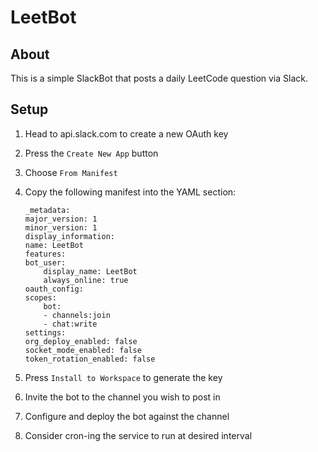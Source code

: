 # LeetBot

## About
This is a simple SlackBot that posts a daily LeetCode question via Slack. 

## Setup
1. Head to api.slack.com to create a new OAuth key
2. Press the `Create New App` button
3. Choose `From Manifest` 
4. Copy the following manifest into the YAML section:

    ```
    _metadata:
    major_version: 1
    minor_version: 1
    display_information:
    name: LeetBot
    features:
    bot_user:
        display_name: LeetBot
        always_online: true
    oauth_config:
    scopes:
        bot:
        - channels:join
        - chat:write
    settings:
    org_deploy_enabled: false
    socket_mode_enabled: false
    token_rotation_enabled: false
    ```
5. Press `Install to Workspace` to generate the key
6. Invite the bot to the channel you wish to post in
7. Configure and deploy the bot against the channel
8. Consider cron-ing the service to run at desired interval
